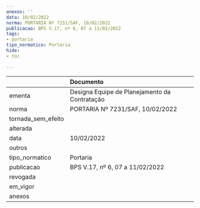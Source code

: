 ```yaml
---
anexos: ''
data: 10/02/2022
norma: PORTARIA Nº 7231/SAF, 10/02/2022
publicacao: BPS V.17, nº 6, 07 a 11/02/2022
tags:
- portaria
tipo_normatico: Portaria
hide: 
- toc 
 
---
```


|                    | Documento                                     |
|:-------------------|:----------------------------------------------|
| ementa             | Designa Equipe de Planejamento da Contratação |
| norma              | PORTARIA Nº 7231/SAF, 10/02/2022              |
| tornada_sem_efeito |                                               |
| alterada           |                                               |
| data               | 10/02/2022                                    |
| outros             |                                               |
| tipo_normatico     | Portaria                                      |
| publicacao         | BPS V.17, nº 6, 07 a 11/02/2022               |
| revogada           |                                               |
| em_vigor           |                                               |
| anexos             |                                               |